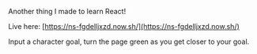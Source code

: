Another thing I made to learn React!

Live here: [https://ns-fgdelljxzd.now.sh/](https://ns-fgdelljxzd.now.sh/)

Input a character goal, turn the page green as you get closer to your goal.